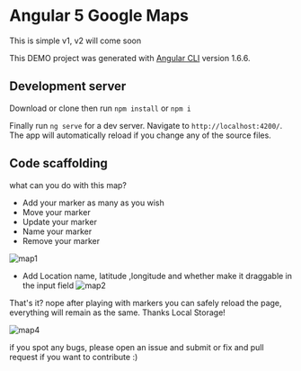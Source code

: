 # Angular 5 Google Maps

This is simple v1, v2 will come soon

This DEMO project was generated with [Angular CLI](https://github.com/angular/angular-cli) version 1.6.6.

## Development server
Download or clone then run `npm install` or `npm i`

Finally run `ng serve` for a dev server. Navigate to `http://localhost:4200/`. The app will automatically reload if you change any of the source files.

## Code scaffolding

what can you do with this map?

- Add your marker as many as you wish
- Move your marker
- Update your marker
- Name your marker
- Remove your marker

![map1](https://user-images.githubusercontent.com/32272345/36277537-9fb10c9c-12aa-11e8-8ee8-2a2e891102b7.gif)

- Add Location name, latitude ,longitude and whether make it draggable  in the input field
![map2](https://user-images.githubusercontent.com/32272345/36277619-d31acef6-12aa-11e8-81a8-3761af05b6e9.gif)

That's it? nope after playing with markers you can safely reload the page, everything will remain as the same.
Thanks Local Storage! 

![map4](https://user-images.githubusercontent.com/32272345/36277649-e48125aa-12aa-11e8-9e80-edf3cc595af7.gif)

if you spot any bugs, please open an issue and submit or fix and pull request if you want to contribute :)
